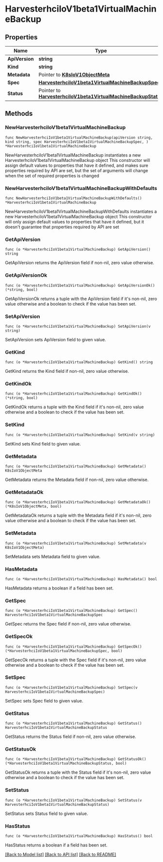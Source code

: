 # HarvesterhciIoV1beta1VirtualMachineBackup

## Properties

Name | Type | Description | Notes
------------ | ------------- | ------------- | -------------
**ApiVersion** | **string** |  | 
**Kind** | **string** |  | 
**Metadata** | Pointer to [**K8sIoV1ObjectMeta**](K8sIoV1ObjectMeta.md) |  | [optional] 
**Spec** | [**HarvesterhciIoV1beta1VirtualMachineBackupSpec**](HarvesterhciIoV1beta1VirtualMachineBackupSpec.md) |  | 
**Status** | Pointer to [**HarvesterhciIoV1beta1VirtualMachineBackupStatus**](HarvesterhciIoV1beta1VirtualMachineBackupStatus.md) |  | [optional] 

## Methods

### NewHarvesterhciIoV1beta1VirtualMachineBackup

`func NewHarvesterhciIoV1beta1VirtualMachineBackup(apiVersion string, kind string, spec HarvesterhciIoV1beta1VirtualMachineBackupSpec, ) *HarvesterhciIoV1beta1VirtualMachineBackup`

NewHarvesterhciIoV1beta1VirtualMachineBackup instantiates a new HarvesterhciIoV1beta1VirtualMachineBackup object
This constructor will assign default values to properties that have it defined,
and makes sure properties required by API are set, but the set of arguments
will change when the set of required properties is changed

### NewHarvesterhciIoV1beta1VirtualMachineBackupWithDefaults

`func NewHarvesterhciIoV1beta1VirtualMachineBackupWithDefaults() *HarvesterhciIoV1beta1VirtualMachineBackup`

NewHarvesterhciIoV1beta1VirtualMachineBackupWithDefaults instantiates a new HarvesterhciIoV1beta1VirtualMachineBackup object
This constructor will only assign default values to properties that have it defined,
but it doesn't guarantee that properties required by API are set

### GetApiVersion

`func (o *HarvesterhciIoV1beta1VirtualMachineBackup) GetApiVersion() string`

GetApiVersion returns the ApiVersion field if non-nil, zero value otherwise.

### GetApiVersionOk

`func (o *HarvesterhciIoV1beta1VirtualMachineBackup) GetApiVersionOk() (*string, bool)`

GetApiVersionOk returns a tuple with the ApiVersion field if it's non-nil, zero value otherwise
and a boolean to check if the value has been set.

### SetApiVersion

`func (o *HarvesterhciIoV1beta1VirtualMachineBackup) SetApiVersion(v string)`

SetApiVersion sets ApiVersion field to given value.


### GetKind

`func (o *HarvesterhciIoV1beta1VirtualMachineBackup) GetKind() string`

GetKind returns the Kind field if non-nil, zero value otherwise.

### GetKindOk

`func (o *HarvesterhciIoV1beta1VirtualMachineBackup) GetKindOk() (*string, bool)`

GetKindOk returns a tuple with the Kind field if it's non-nil, zero value otherwise
and a boolean to check if the value has been set.

### SetKind

`func (o *HarvesterhciIoV1beta1VirtualMachineBackup) SetKind(v string)`

SetKind sets Kind field to given value.


### GetMetadata

`func (o *HarvesterhciIoV1beta1VirtualMachineBackup) GetMetadata() K8sIoV1ObjectMeta`

GetMetadata returns the Metadata field if non-nil, zero value otherwise.

### GetMetadataOk

`func (o *HarvesterhciIoV1beta1VirtualMachineBackup) GetMetadataOk() (*K8sIoV1ObjectMeta, bool)`

GetMetadataOk returns a tuple with the Metadata field if it's non-nil, zero value otherwise
and a boolean to check if the value has been set.

### SetMetadata

`func (o *HarvesterhciIoV1beta1VirtualMachineBackup) SetMetadata(v K8sIoV1ObjectMeta)`

SetMetadata sets Metadata field to given value.

### HasMetadata

`func (o *HarvesterhciIoV1beta1VirtualMachineBackup) HasMetadata() bool`

HasMetadata returns a boolean if a field has been set.

### GetSpec

`func (o *HarvesterhciIoV1beta1VirtualMachineBackup) GetSpec() HarvesterhciIoV1beta1VirtualMachineBackupSpec`

GetSpec returns the Spec field if non-nil, zero value otherwise.

### GetSpecOk

`func (o *HarvesterhciIoV1beta1VirtualMachineBackup) GetSpecOk() (*HarvesterhciIoV1beta1VirtualMachineBackupSpec, bool)`

GetSpecOk returns a tuple with the Spec field if it's non-nil, zero value otherwise
and a boolean to check if the value has been set.

### SetSpec

`func (o *HarvesterhciIoV1beta1VirtualMachineBackup) SetSpec(v HarvesterhciIoV1beta1VirtualMachineBackupSpec)`

SetSpec sets Spec field to given value.


### GetStatus

`func (o *HarvesterhciIoV1beta1VirtualMachineBackup) GetStatus() HarvesterhciIoV1beta1VirtualMachineBackupStatus`

GetStatus returns the Status field if non-nil, zero value otherwise.

### GetStatusOk

`func (o *HarvesterhciIoV1beta1VirtualMachineBackup) GetStatusOk() (*HarvesterhciIoV1beta1VirtualMachineBackupStatus, bool)`

GetStatusOk returns a tuple with the Status field if it's non-nil, zero value otherwise
and a boolean to check if the value has been set.

### SetStatus

`func (o *HarvesterhciIoV1beta1VirtualMachineBackup) SetStatus(v HarvesterhciIoV1beta1VirtualMachineBackupStatus)`

SetStatus sets Status field to given value.

### HasStatus

`func (o *HarvesterhciIoV1beta1VirtualMachineBackup) HasStatus() bool`

HasStatus returns a boolean if a field has been set.


[[Back to Model list]](../README.md#documentation-for-models) [[Back to API list]](../README.md#documentation-for-api-endpoints) [[Back to README]](../README.md)


